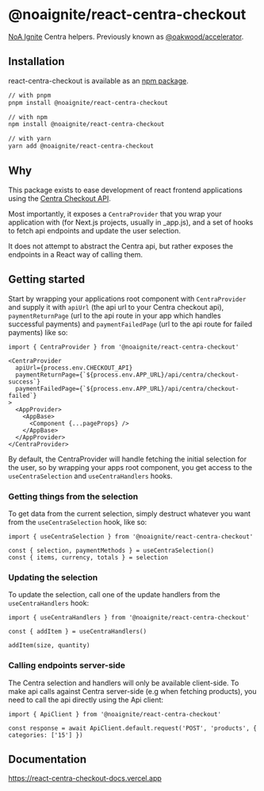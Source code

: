 # @noaignite/react-centra-checkout

[NoA Ignite](https://noaignite.se/) Centra helpers. Previously known as [@oakwood/accelerator](https://github.com/oakwood/accelerator).

## Installation

react-centra-checkout is available as an [npm package](https://www.npmjs.com/package/@noaignite/react-centra-checkout).

```sh
// with pnpm
pnpm install @noaignite/react-centra-checkout

// with npm
npm install @noaignite/react-centra-checkout

// with yarn
yarn add @noaignite/react-centra-checkout
```

## Why

This package exists to ease development of react frontend applications using the [Centra Checkout API](https://docs.centra.com/api-references/checkout-api/introduction).

Most importantly, it exposes a `CentraProvider` that you wrap your application with (for Next.js projects, usually in \_app.js), and a set of hooks to fetch api endpoints and update the user selection.

It does not attempt to abstract the Centra api, but rather exposes the endpoints in a React way of calling them.

## Getting started

Start by wrapping your applications root component with `CentraProvider` and supply it with `apiUrl` (the api url to your Centra checkout api), `paymentReturnPage` (url to the api route in your app which handles successful payments) and `paymentFailedPage` (url to the api route for failed payments) like so:

```JSX
import { CentraProvider } from '@noaignite/react-centra-checkout'

<CentraProvider
  apiUrl={process.env.CHECKOUT_API}
  paymentReturnPage={`${process.env.APP_URL}/api/centra/checkout-success`}
  paymentFailedPage={`${process.env.APP_URL}/api/centra/checkout-failed`}
>
  <AppProvider>
    <AppBase>
      <Component {...pageProps} />
    </AppBase>
  </AppProvider>
</CentraProvider>
```

By default, the CentraProvider will handle fetching the initial selection for the user, so by wrapping your apps root component, you get access to the `useCentraSelection` and `useCentraHandlers` hooks.

### Getting things from the selection

To get data from the current selection, simply destruct whatever you want from the `useCentraSelection` hook, like so:

```JSX
import { useCentraSelection } from '@noaignite/react-centra-checkout'

const { selection, paymentMethods } = useCentraSelection()
const { items, currency, totals } = selection
```

### Updating the selection

To update the selection, call one of the update handlers from the `useCentraHandlers` hook:

```JSX
import { useCentraHandlers } from '@noaignite/react-centra-checkout'

const { addItem } = useCentraHandlers()

addItem(size, quantity)
```

### Calling endpoints server-side

The Centra selection and handlers will only be available client-side. To make api calls against Centra server-side (e.g when fetching products), you need to call the api directly using the Api client:

```JSX
import { ApiClient } from '@noaignite/react-centra-checkout'

const response = await ApiClient.default.request('POST', 'products', { categories: ['15'] })
```

## Documentation

https://react-centra-checkout-docs.vercel.app
